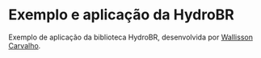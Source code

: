 # Exemplo e aplicação da HydroBR
Exemplo de aplicação da biblioteca HydroBR, desenvolvida por [Wallisson Carvalho](https://wallissoncarvalho.github.io/HydroBr/).
